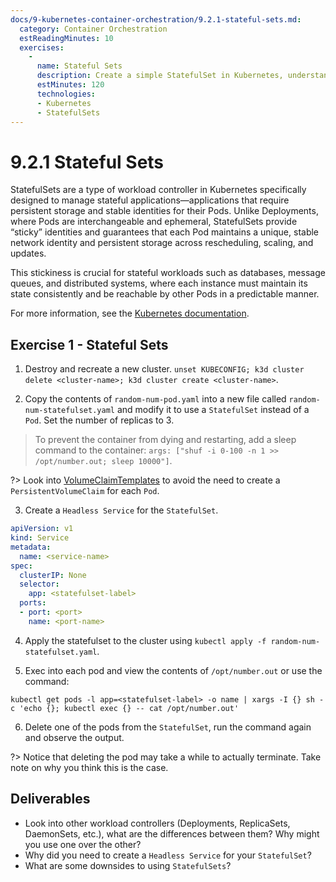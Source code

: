 ```yaml
---
docs/9-kubernetes-container-orchestration/9.2.1-stateful-sets.md:
  category: Container Orchestration
  estReadingMinutes: 10
  exercises:
    -
      name: Stateful Sets
      description: Create a simple StatefulSet in Kubernetes, understand the lifecycle of StatefulSets.
      estMinutes: 120
      technologies:
      - Kubernetes
      - StatefulSets
---
```


# 9.2.1 Stateful Sets

StatefulSets are a type of workload controller in Kubernetes specifically designed to manage stateful applications—applications that require persistent storage and stable identities for their Pods. Unlike Deployments, where Pods are interchangeable and ephemeral, StatefulSets provide “sticky” identities and guarantees that each Pod maintains a unique, stable network identity and persistent storage across rescheduling, scaling, and updates.

This stickiness is crucial for stateful workloads such as databases, message queues, and distributed systems, where each instance must maintain its state consistently and be reachable by other Pods in a predictable manner.

For more information, see the [Kubernetes documentation](https://kubernetes.io/docs/concepts/workloads/controllers/statefulset/).

## Exercise 1 - Stateful Sets

1. Destroy and recreate a new cluster.
`unset KUBECONFIG; k3d cluster delete <cluster-name>; k3d cluster create <cluster-name>`.

2. Copy the contents of `random-num-pod.yaml` into a new file called `random-num-statefulset.yaml` and modify it to use a `StatefulSet` instead of a `Pod`. Set the number of replicas to 3.

> To prevent the container from dying and restarting, add a sleep command to the container:
 `args: ["shuf -i 0-100 -n 1 >> /opt/number.out; sleep 10000"]`.

?> Look into [VolumeClaimTemplates](https://kubernetes.io/docs/concepts/workloads/controllers/statefulset/#volume-claim-templates) to avoid the need to create a `PersistentVolumeClaim` for each `Pod`.

3. Create a `Headless Service` for the `StatefulSet`.

```yaml
apiVersion: v1
kind: Service
metadata:
  name: <service-name>
spec:
  clusterIP: None 
  selector:
    app: <statefulset-label>
  ports:
  - port: <port>
    name: <port-name>
```

4. Apply the statefulset to the cluster using `kubectl apply -f random-num-statefulset.yaml`.

5. Exec into each pod and view the contents of `/opt/number.out` or use the command:
```shell
kubectl get pods -l app=<statefulset-label> -o name | xargs -I {} sh -c 'echo {}; kubectl exec {} -- cat /opt/number.out'
```

6. Delete one of the pods from the `StatefulSet`, run the command again and observe the output.

?> Notice that deleting the pod may take a while to actually terminate. Take note on why you think this is the case.

## Deliverables

- Look into other workload controllers (Deployments, ReplicaSets, DaemonSets, etc.), what are the differences between them? Why might you use one over the other?
- Why did you need to create a `Headless Service` for your `StatefulSet`?
- What are some downsides to using `StatefulSets`?
